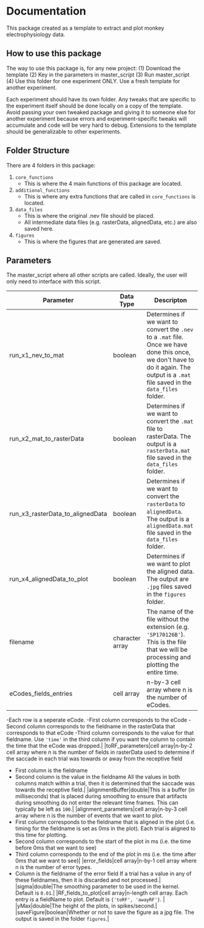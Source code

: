 # Documentation
This package created as a template to extract and plot monkey electrophysiology data.

## How to use this package

The way to use this package is, for any new project:
(1) Download the template
(2) Key in the parameters in master_script
(3) Run master_script
(4) Use this folder for one experiment ONLY. Use a fresh template for another experiment.

Each experiment should have its own folder. Any tweaks that are specific to the experiment itself should be done locally on a copy of the template. 
Avoid passing your own tweaked package and giving it to someone else for another experiment because errors and experiment-specific tweaks will accumulate and code will be very hard to debug.
Extensions to the template should be generalizable to other experiments.

## Folder Structure
There are 4 folders in this package:
1. `core_functions`
   - This is where the 4 main functions of this package are located.
2. `additional_functions`
   - This is where any extra functions that are called in `core_functions` is located.
3. `data_files`
   - This is where the original .nev file should be placed.
   - All intermediate data files (e.g. rasterData, alignedData, etc.) are also saved here.
4. `figures`
   - This is where the figures that are generated are saved.



## Parameters

The master_script where all other scripts are called. Ideally, the user will only need to interface with this script.

|Parameter|Data Type| Descripton|
|---------|---------|-----------|
|run_x1_nev_to_mat|boolean|Determines if we want to convert the `.nev` to a `.mat` file. Once we have done this once, we don't have to do it again. The output is a `.mat` file saved in the `data_files` folder.|
|run_x2_mat_to_rasterData|boolean|Determines if we want to convert the `.mat` file to rasterData. The output is a `rasterData.mat` file saved in the `data_files` folder.|
|run_x3_rasterData_to_alignedData|boolean|Determines if we want to convert the `rasterData` to `alignedData`. The output is a `alignedData.mat` file saved in the `data_files` folder.|
|run_x4_alignedData_to_plot|boolean|Determines if we want to plot the aligned data. The output are `.jpg` files saved in the `figures` folder.|
|filename|character array|The name of the file without the extension (e.g. `'SP170126B'`). This is the file that we will be processing and plotting the entire time.|
|eCodes_fields_entries|cell array|n-by-3 cell array where n is the number of eCodes.
-Each row is a seperate eCode.
-First column corresponds to the eCode 
-Second column corresponds to the fieldname in the rasterData that corresponds to that eCode
-Third column corresponds to the value for that fieldname.
Use `'time'` in the third column if you want the column to contain the time that the eCode was dropped.|
|toRF_parameters|cell array|n-by-2 cell array where n is the number of fields in rasterData used to determine if the saccade in each trial was towards or away from the receptive field
- First column is the fieldname
- Second column is the value in the fieldname
All the values in both columns match within a trial, then it is determined that the saccade was towards the receptive field.|
|alignmentBuffer|double|This is a buffer (in milliseconds) that is placed during smoothing to ensure that artifacts during smoothing do not enter the relevant time frames. This can typically be left as `100`.|
|alignment_parameters|cell array|n-by-3 cell array where n is the number of events that we want to plot.
- First column corresponds to the fieldname that is aligned in the plot (i.e. timing for the fieldname is set as 0ms in the plot). Each trial is aligned to this time for plotting.
- Second column corresponds to the start of the plot in ms (i.e. the time before 0ms that we want to see)
- Third column corresponds to the end of the plot in ms (i.e. the time after 0ms that we want to see)|
|error_fields|cell array|n-by-1 cell array where n is the number of error types.
- Column is the fieldname of the error field
If a trial has a value in any of these fieldnames, then it is discarded and not processed.|
|sigma|double|The smoothing parameter to be used in the kernel. Default is `0.01`.|
|RF_fields_to_plot|cell array|n-length cell array.
Each entry is a fieldName to plot. Default is `{'toRF', 'awayRF'}`. |
|yMax|double|The height of the plots, in spikes/second.|
|saveFigure|boolean|Whether or not to save the figure as a jpg file. The output is saved in the folder `figures`.|